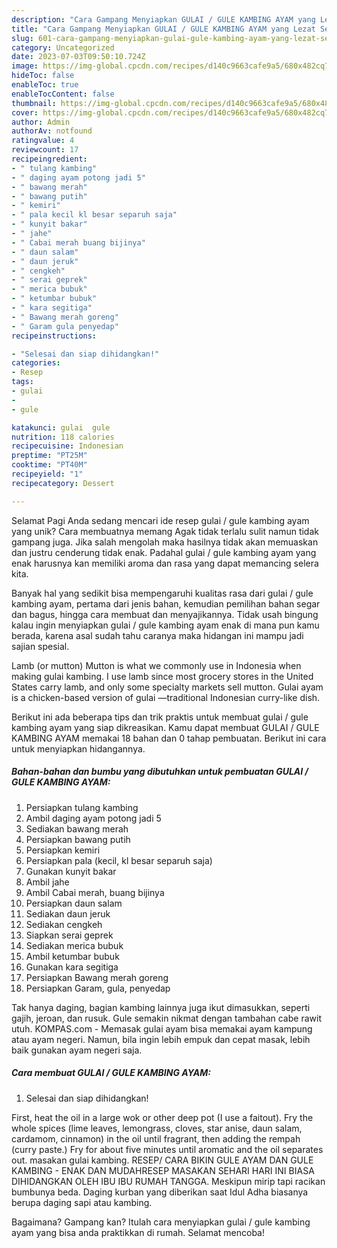 ```yaml
---
description: "Cara Gampang Menyiapkan GULAI / GULE KAMBING AYAM yang Lezat Sekali"
title: "Cara Gampang Menyiapkan GULAI / GULE KAMBING AYAM yang Lezat Sekali"
slug: 601-cara-gampang-menyiapkan-gulai-gule-kambing-ayam-yang-lezat-sekali
category: Uncategorized
date: 2023-07-03T09:50:10.724Z
image: https://img-global.cpcdn.com/recipes/d140c9663cafe9a5/680x482cq70/gulai-gule-kambing-ayam-foto-resep-utama.jpg
hideToc: false
enableToc: true
enableTocContent: false
thumbnail: https://img-global.cpcdn.com/recipes/d140c9663cafe9a5/680x482cq70/gulai-gule-kambing-ayam-foto-resep-utama.jpg
cover: https://img-global.cpcdn.com/recipes/d140c9663cafe9a5/680x482cq70/gulai-gule-kambing-ayam-foto-resep-utama.jpg
author: Admin
authorAv: notfound
ratingvalue: 4
reviewcount: 17
recipeingredient:
- " tulang kambing"
- " daging ayam potong jadi 5"
- " bawang merah"
- " bawang putih"
- " kemiri"
- " pala kecil kl besar separuh saja"
- " kunyit bakar"
- " jahe"
- " Cabai merah buang bijinya"
- " daun salam"
- " daun jeruk"
- " cengkeh"
- " serai geprek"
- " merica bubuk"
- " ketumbar bubuk"
- " kara segitiga"
- " Bawang merah goreng"
- " Garam gula penyedap"
recipeinstructions:

- "Selesai dan siap dihidangkan!"
categories:
- Resep
tags:
- gulai
- 
- gule

katakunci: gulai  gule 
nutrition: 118 calories
recipecuisine: Indonesian
preptime: "PT25M"
cooktime: "PT40M"
recipeyield: "1"
recipecategory: Dessert

---
```



Selamat Pagi Anda sedang mencari ide resep gulai / gule kambing ayam yang unik? Cara membuatnya memang Agak tidak terlalu sulit namun tidak gampang juga. Jika salah mengolah maka hasilnya tidak akan memuaskan dan justru cenderung tidak enak. Padahal gulai / gule kambing ayam yang enak harusnya kan memiliki aroma dan rasa yang dapat memancing selera kita.


Banyak hal yang sedikit bisa mempengaruhi kualitas rasa dari gulai / gule kambing ayam, pertama dari jenis bahan, kemudian pemilihan bahan segar dan bagus, hingga cara membuat dan menyajikannya. Tidak usah bingung kalau ingin menyiapkan gulai / gule kambing ayam enak di mana pun kamu berada, karena asal sudah tahu caranya maka hidangan ini mampu jadi sajian spesial.

Lamb (or mutton) Mutton is what we commonly use in Indonesia when making gulai kambing. I use lamb since most grocery stores in the United States carry lamb, and only some specialty markets sell mutton. Gulai ayam is a chicken-based version of gulai —traditional Indonesian curry-like dish.


Berikut ini ada beberapa tips dan trik praktis untuk membuat gulai / gule kambing ayam yang siap dikreasikan. Kamu dapat membuat GULAI / GULE KAMBING AYAM memakai 18 bahan dan 0 tahap pembuatan. Berikut ini cara untuk menyiapkan hidangannya.

<!--inarticleads1-->

##### Bahan-bahan dan bumbu yang dibutuhkan untuk pembuatan GULAI / GULE KAMBING AYAM:

1. Persiapkan  tulang kambing
1. Ambil  daging ayam potong jadi 5
1. Sediakan  bawang merah
1. Persiapkan  bawang putih
1. Persiapkan  kemiri
1. Persiapkan  pala (kecil, kl besar separuh saja)
1. Gunakan  kunyit bakar
1. Ambil  jahe
1. Ambil  Cabai merah, buang bijinya
1. Persiapkan  daun salam
1. Sediakan  daun jeruk
1. Sediakan  cengkeh
1. Siapkan  serai geprek
1. Sediakan  merica bubuk
1. Ambil  ketumbar bubuk
1. Gunakan  kara segitiga
1. Persiapkan  Bawang merah goreng
1. Persiapkan  Garam, gula, penyedap


Tak hanya daging, bagian kambing lainnya juga ikut dimasukkan, seperti gajih, jeroan, dan rusuk. Gule semakin nikmat dengan tambahan cabe rawit utuh. KOMPAS.com - Memasak gulai ayam bisa memakai ayam kampung atau ayam negeri. Namun, bila ingin lebih empuk dan cepat masak, lebih baik gunakan ayam negeri saja. 

<!--inarticleads2-->

##### Cara membuat GULAI / GULE KAMBING AYAM:


1. Selesai dan siap dihidangkan!

First, heat the oil in a large wok or other deep pot (I use a faitout). Fry the whole spices (lime leaves, lemongrass, cloves, star anise, daun salam, cardamom, cinnamon) in the oil until fragrant, then adding the rempah (curry paste.) Fry for about five minutes until aromatic and the oil separates out. masakan gulai kambing. RESEP/ CARA BIKIN GULE AYAM DAN GULE KAMBING - ENAK DAN MUDAHRESEP MASAKAN SEHARI HARI INI BIASA DIHIDANGKAN OLEH IBU IBU RUMAH TANGGA. Meskipun mirip tapi racikan bumbunya beda. Daging kurban yang diberikan saat Idul Adha biasanya berupa daging sapi atau kambing. 

Bagaimana? Gampang kan? Itulah cara menyiapkan gulai / gule kambing ayam yang bisa anda praktikkan di rumah. Selamat mencoba!
